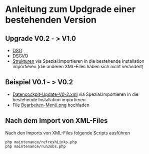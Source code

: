 # Anleitung zum Updgrade einer bestehenden Version

## Upgrade V0.2 - > V1.0
* [DSG](https://github.com/krabina/Datencockpit/blob/master/wiki/Datencockpit-Content-DSG.xml) 
* [DSGVO](https://github.com/krabina/Datencockpit/blob/master/wiki/Datencockpit-Content-DSGVO.xml)
* [Strukturen](https://github.com/krabina/Datencockpit/blob/master/wiki/Datencockpit-Strukturen.xml)
via Spezial:Importieren in die bestehende Installation importieren (die anderen XML-Files haben sich nicht verändert)



## Beispiel V0.1 - > V0.2
* [Datencockpit-Update-V0-2.xml](https://github.com/krabina/Datencockpit/blob/master/wiki/Datencockpit-Update-V0-2.xml) via Spezial:Importieren in die bestehende Installation importieren
* File [Bearbeiten-Menü.png](https://github.com/krabina/Datencockpit/blob/master/wiki/Bearbeiten-Men%C3%BC.png) hochladen

## Nach dem Import von XML-Files
Nach den Imports von XML-Files folgende Scripts ausführen
```
php maintenance/refreshLinks.php
php maintenance/runJobs.php
```
